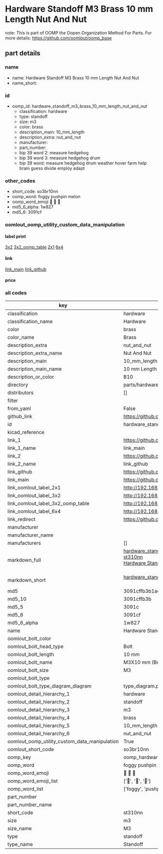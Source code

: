 # Hardware Standoff M3 Brass 10 mm Length Nut And Nut  

note: This is part of OOMP the Oopen Organization Method For Parts. For more details: https://github.com/oomlout/oomp_base

##  part details
  







### name
* name: Hardware Standoff M3 Brass 10 mm Length Nut And Nut
* name_short: 
### id
* oomp_id: hardware_standoff_m3_brass_10_mm_length_nut_and_nut
  * classification: hardware
  * type: standoff
  * size: m3
  * color: brass
  * description_main: 10_mm_length
  * description_extra: nut_and_nut
  * manufacturer: 
  * part_number: 
  * bip 39 word 2: measure hedgehog
  * bip 39 word 3: measure hedgehog drum
  * bip 39 word: measure hedgehog drum weather hover farm help brain guess divide employ adapt

### other_codes
* short_code: so3br10nn
* oomp_word: foggy pushpin melon
* oomp_word_emoji :foggy: :pushpin: :melon:
* md5_6_alpha: 1w827
* md5_6: 3091cf






### oomlout_oomp_utility_custom_data_manipulation
#### label print
[3x2](http://192.168.1.245:1112/?label=oomp%201w827)
[3x2_oomp_table](http://192.168.1.108:1112/?label=oomp%201w827)
[2x1](http://192.168.1.242:1112/?label=oomp%201w827)
[6x4](http://192.168.1.55:1112/?label=oomp%201w827)    

#### link

[link_main](https://github.com/oomlout/oomlout_oomp_version_1_messy/tree/main/parts/hardware_standoff_m3_brass_10_mm_length_nut_and_nut) [link_github](https://github.com/oomlout/oomlout_oomp_version_1_messy/tree/main/parts/hardware_standoff_m3_brass_10_mm_length_nut_and_nut)                             

#### price







### all codes 
| key | value |  
| --- | --- |  
| classification | hardware |  
| classification_name | Hardware |  
| color | brass |  
| color_name | Brass |  
| description_extra | nut_and_nut |  
| description_extra_name | Nut And Nut |  
| description_main | 10_mm_length |  
| description_main_name | 10 mm Length |  
| description_or_color | B10 |  
| directory | parts/hardware_standoff_m3_brass_10_mm_length_nut_and_nut |  
| distributors | [] |  
| filter |  |  
| from_yaml | False |  
| github_link | https://github.com/oomlout/oomlout_oomp_part_src/tree/main/parts/hardware_standoff_m3_brass_10_mm_length_nut_and_nut |  
| id | hardware_standoff_m3_brass_10_mm_length_nut_and_nut |  
| kicad_reference |  |  
| link_1 | https://github.com/oomlout/oomlout_oomp_version_1_messy/tree/main/parts/hardware_standoff_m3_brass_10_mm_length_nut_and_nut |  
| link_1_name | link_main |  
| link_2 | https://github.com/oomlout/oomlout_oomp_version_1_messy/tree/main/parts/hardware_standoff_m3_brass_10_mm_length_nut_and_nut |  
| link_2_name | link_github |  
| link_github | https://github.com/oomlout/oomlout_oomp_version_1_messy/tree/main/parts/hardware_standoff_m3_brass_10_mm_length_nut_and_nut |  
| link_main | https://github.com/oomlout/oomlout_oomp_version_1_messy/tree/main/parts/hardware_standoff_m3_brass_10_mm_length_nut_and_nut |  
| link_oomlout_label_2x1 | http://192.168.1.242:1112/?label=oomp%201w827 |  
| link_oomlout_label_3x2 | http://192.168.1.245:1112/?label=oomp%201w827 |  
| link_oomlout_label_3x2_oomp_table | http://192.168.1.108:1112/?label=oomp%201w827 |  
| link_oomlout_label_6x4 | http://192.168.1.55:1112/?label=oomp%201w827 |  
| link_redirect | https://github.com/oomlout/oomlout_oomp_version_1_messy/tree/main/parts/hardware_standoff_m3_brass_10_mm_length_nut_and_nut |  
| manufacturer |  |  
| manufacturer_name |  |  
| manufacturers | [] |  
| markdown_full | [hardware_standoff_m3_brass_10_mm_length_nut_and_nut](none)<br>[st310nn](none)<br>[Hardware Standoff M3 Brass 10 Mm Length Nut And Nut](none)<br><br> |  
| markdown_short | [hardware_standoff_m3_brass_10_mm_length_nut_and_nut](none)<br><br> |  
| md5 | 3091cffb3b1aed614cb73f8a871aa44f |  
| md5_10 | 3091cffb3b |  
| md5_5 | 3091c |  
| md5_6 | 3091cf |  
| md5_6_alpha | 1w827 |  
| name | Hardware Standoff M3 Brass 10 mm Length Nut And Nut |  
| oomlout_bolt_color |  |  
| oomlout_bolt_head_type | Bolt |  
| oomlout_bolt_length | 10 mm |  
| oomlout_bolt_name |  M3X10 mm  (Bolt) |  
| oomlout_bolt_size | M3 |  
| oomlout_bolt_type |  |  
| oomlout_bolt_type_diagram_diagram | type_diagram.png |  
| oomlout_detail_hierarchy_1 | hardware |  
| oomlout_detail_hierarchy_2 | standoff |  
| oomlout_detail_hierarchy_3 | m3 |  
| oomlout_detail_hierarchy_4 | brass |  
| oomlout_detail_hierarchy_5 | 10_mm_length |  
| oomlout_detail_hierarchy_6 | nut_and_nut |  
| oomlout_oomp_utility_custom_data_manipulation | True |  
| oomlout_short_code | so3br10nn |  
| oomp_key | oomp_hardware_standoff_m3_brass_10_mm_length_nut_and_nut |  
| oomp_word | foggy pushpin melon |  
| oomp_word_emoji | :foggy: :pushpin: :melon: |  
| oomp_word_emoji_list | [':foggy:', ':pushpin:', ':melon:'] |  
| oomp_word_list | ['foggy', 'pushpin', 'melon'] |  
| part_number |  |  
| part_number_name |  |  
| short_code | st310nn |  
| size | m3 |  
| size_name | M3 |  
| type | standoff |  
| type_name | Standoff |  
